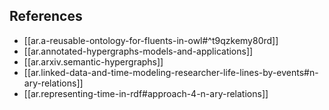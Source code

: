 

## References

- [[ar.a-reusable-ontology-for-fluents-in-owl#^t9qzkemy80rd]]
- [[ar.annotated-hypergraphs-models-and-applications]]
- [[ar.arxiv.semantic-hypergraphs]]
- [[ar.linked-data-and-time-modeling-researcher-life-lines-by-events#n-ary-relations]]
- [[ar.representing-time-in-rdf#approach-4-n-ary-relations]]